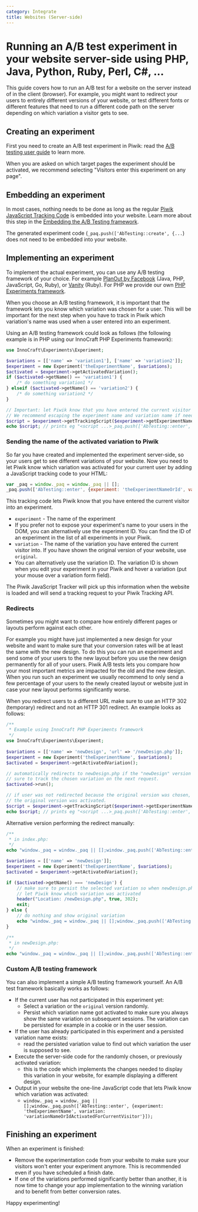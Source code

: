 ```yaml
---
category: Integrate
title: Websites (Server-side)
---
```

# Running an A/B test experiment in your website server-side using PHP, Java, Python, Ruby, Perl, C#, ...

This guide covers how to run an A/B test for a website on the server instead of in the client (browser). For example, 
you might want to redirect your users to entirely different versions of your website, 
or test different fonts or different features that need to run a different code path on the server depending on which variation a visitor gets to see.

## Creating an experiment

First you need to create an A/B test experiment in Piwik: read the [A/B testing user guide](https://matomo.org/docs/ab-testing/) to learn more.

When you are asked on which target pages the experiment should be activated, we recommend selecting "Visitors enter this experiment on any page".

## Embedding an experiment

In most cases, nothing needs to be done as long as the regular [Piwik JavaScript Tracking Code](/guides/tracking-javascript-guide) 
is embedded into your website. Learn more about this step in the [Embedding the A/B Testing framework](/guides/ab-tests/browser#embedding-the-ab-testing-javascript-framework).
 
The generated experiment code (`_paq.push(['AbTesting::create', {...`) does not need to be embedded into your website.

## Implementing an experiment

To implement the actual experiment, you can use any A/B testing framework of your choice.
 For example [PlanOut by Facebook](https://facebook.github.io/planout/) (Java, PHP, JavaScript, Go, Ruby),
or [Vanity](https://github.com/assaf/vanity) (Ruby). For PHP we provide our own [PHP Experiments framework](https://github.com/innocraft/php-experiments).

When you choose an A/B testing framework, it is important that the framework lets you know which variation was chosen for a user. 
This will be important for the next step when you have to track in Piwik which variation's name was used when a user entered
into an experiment. 

Using an A/B testing framework could look as follows (the following example is in PHP using our InnoCraft PHP Experiments framework):

```php
use InnoCraft\Experiments\Experiment;

$variations = [['name' => 'variation1'], ['name' => 'variation2']];
$experiment = new Experiment('theExperimentName', $variations);
$activated = $experiment->getActivatedVariation();
if ($activated->getName() == 'variation1') {
    /* do something variation1 */
} elseif ($activated->getName() == 'variation2') {
    /* do something variation2 */
}

// Important: let Piwik know that you have entered the current visitor into an experiment. 
// We recommend escaping the experiment name and variation name if needed to prevent possible XSS.
$script = $experiment->getTrackingScript($experiment->getExperimentName(), $activated->getName());
echo $script; // prints eg "<script ...>_paq.push(['AbTesting::enter', {experiment: 'theExperimentName', variation: 'variation1'}]);"
```

### Sending the name of the activated variation to Piwik

So far you have created and implemented the experiment server-side, so your users get to see different variations of your website. 
Now you need to let Piwik know which variation was activated for your current user by adding a JavaScript tracking code to your
HTML:

```js
var _paq = window._paq = window._paq || [];
_paq.push(['AbTesting::enter', {experiment: 'theExperimentNameOrId', variation: 'myVariation'}]);
```

This tracking code lets Piwik know that you have entered the current visitor into an experiment. 

* `experiment` - The name of the experiment
 * If you prefer not to expose your experiment's name to your users in the DOM, you can alternatively use the experiment ID. You can find the ID of an experiment in the list of all experiments in your Piwik.
* `variation` - The name of the variation you have entered the current visitor into. If you have shown the
  original version of your website, use `original`. 
 * You can alternatively use the variation ID. 
 The variation ID is shown when you edit your experiment in your Piwik and hover a variation (put your mouse over a variation form field). 
  
The Piwik JavaScript Tracker will pick up this information when the website is loaded and will send a tracking request to your Piwik Tracking API.

### Redirects

Sometimes you might want to compare how entirely different pages or layouts perform against each other. 

For example you might have just implemented a new design for your website and want to make sure that your conversion rates 
will be at least the same with the new design. To do this you can run an experiment and send some of your users 
to the new layout before you use the new design permanently for all of your users. Piwik A/B tests lets you compare how your most 
important metrics are impacted for the old and the new design. When you run such an experiment we usually 
recommend to only send a few percentage of your users to the newly created layout or website just in case your new 
layout performs significantly worse.

When you redirect users to a different URL make sure to use an HTTP 302 (temporary) redirect and not an HTTP 301 redirect. 
An example looks as follows:

```php
/**
 * Example using InnoCraft PHP Experiments framework
 */
use InnoCraft\Experiments\Experiment;
 
$variations = [['name' => 'newDesign', 'url' => '/newDesign.php']];
$experiment = new Experiment('theExperimentName', $variations);
$activated = $experiment->getActivatedVariation();

// automatically redirects to newDesign.php if the "newDesign" version gets chosen for a user and makes
// sure to track the chosen variation on the next request.
$activated->run();

// if user was not redirected because the original version was chosen, we need to let Piwik know that 
// the original version was activated.
$script = $experiment->getTrackingScript($experiment->getExperimentName(), $activated->getName());
echo $script; // prints eg "<script ...>_paq.push(['AbTesting::enter', {experiment: 'theExperimentName', variation: 'original'}]);"
```

Alternative version performing the redirect manually:

```php
/**
 * in index.php:
 */
echo "window._paq = window._paq || [];window._paq.push(['AbTesting::enter', {experiment: 'theExperimentName', variation: 'original'}]);"

$variations = [['name' => 'newDesign']];
$experiment = new Experiment('theExperimentName', $variations);
$activated = $experiment->getActivatedVariation();

if ($activated->getName() === 'newDesign') {
    // make sure to persist the selected variation so when newDesign.php is loaded you can
    // let Piwik know which variation was activated
    header("Location: /newDesign.php", true, 302);
    exit;
} else {
    // do nothing and show original variation
    echo "window._paq = window._paq || [];window._paq.push(['AbTesting::enter', {experiment: 'theExperimentName', variation: 'original'}]);"
}

/**
 * in newDesign.php:
 */
echo "window._paq = window._paq || [];window._paq.push(['AbTesting::enter', {experiment: 'theExperimentName', variation: 'newDesign'}]);"
```

### Custom A/B testing framework

You can also implement a simple A/B testing framework yourself. An A/B test framework basically works as follows:

* If the current user has not participated in this experiment yet:
  * Select a variation or the `original` version randomly.
  * Persist which variation name got activated to make sure you always 
     show the same variation on subsequent sessions. The variation can be persisted for example in a cookie or in the user session. 
* If the user has already participated in this experiment and a persisted variation name exists:
  * read the persisted variation value to find out which variation the user is supposed to see.
* Execute the server-side code for the randomly chosen, or previously activated variation: 
  * this is the code which implements the changes needed to display this variation in your website, for example displaying a different design.  
* Output in your website the one-line JavaScript code that lets Piwik know which variation was activated:
  * `window._paq = window._paq || [];window._paq.push(['AbTesting::enter', {experiment: 'theExperimentName', variation: 'variationNameOrIdActivatedForCurrentVisitor'}]);`

## Finishing an experiment

When an experiment is finished:

 * Remove the experimentation code from your website to make sure your visitors won't enter your experiment anymore. This is recommended even if you have scheduled a finish date. 
 * If one of the variations performed significantly better than another, it is now time to change your app implementation to the winning variation and to benefit from better conversion rates. 

Happy experimenting!

